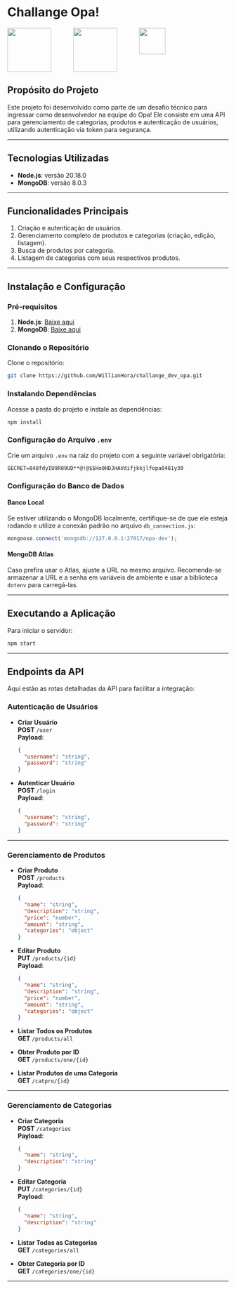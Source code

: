 
# Challange Opa!

<div style="display: flex;">
<img style='width:100px; margin-right: 50px' src='https://wiki.ixcsoft.com.br/logo/logo_ixc_opasuite_cor.png'>
<img style='width:100px; margin-right: 50px;' src='https://upload.wikimedia.org/wikipedia/commons/thumb/d/d9/Node.js_logo.svg/800px-Node.js_logo.svg.png'>
<img style='width:60px;' src='https://boaglio.com/wp-content/uploads/2015/05/mongodb.png'>
</div>

## Propósito do Projeto

Este projeto foi desenvolvido como parte de um desafio técnico para ingressar como desenvolvedor na equipe do Opa! Ele consiste em uma API para gerenciamento de categorias, produtos e autenticação de usuários, utilizando autenticação via token para segurança.

---

## Tecnologias Utilizadas

- **Node.js**: versão 20.18.0  
- **MongoDB**: versão 8.0.3  

---

## Funcionalidades Principais

1. Criação e autenticação de usuários.
2. Gerenciamento completo de produtos e categorias (criação, edição, listagem).
3. Busca de produtos por categoria.
4. Listagem de categorias com seus respectivos produtos.

---

## Instalação e Configuração

### Pré-requisitos
1. **Node.js**: [Baixe aqui](https://nodejs.org/en)
2. **MongoDB**: [Baixe aqui](https://www.mongodb.com/pt-br)

### Clonando o Repositório

Clone o repositório:

```bash
git clone https://github.com/WillianHora/challange_dev_opa.git
```

### Instalando Dependências

Acesse a pasta do projeto e instale as dependências:

```bash
npm install
```

### Configuração do Arquivo `.env`

Crie um arquivo `.env` na raiz do projeto com a seguinte variável obrigatória:

```env
SECRET=848fdyIU9R89UD**@!@$$Ho0HDJHAVdifjkkjlfopa0481y30
```

### Configuração do Banco de Dados

#### Banco Local
Se estiver utilizando o MongoDB localmente, certifique-se de que ele esteja rodando e utilize a conexão padrão no arquivo `db_connection.js`:

```javascript
mongoose.connect('mongodb://127.0.0.1:27017/opa-dev');
```

#### MongoDB Atlas
Caso prefira usar o Atlas, ajuste a URL no mesmo arquivo. Recomenda-se armazenar a URL e a senha em variáveis de ambiente e usar a biblioteca `dotenv` para carregá-las.

---

## Executando a Aplicação

Para iniciar o servidor:

```bash
npm start
```

---

## Endpoints da API

Aqui estão as rotas detalhadas da API para facilitar a integração:

### **Autenticação de Usuários**

- **Criar Usuário**  
  **POST** `/user`  
  **Payload**:  
  ```json
  {
    "username": "string",
    "password": "string"
  }
  ```

- **Autenticar Usuário**  
  **POST** `/login`  
  **Payload**:  
  ```json
  {
    "username": "string",
    "password": "string"
  }
  ```

---

### **Gerenciamento de Produtos**

- **Criar Produto**  
  **POST** `/products`  
  **Payload**:  
  ```json
  {
    "name": "string",
    "description": "string",
    "price": "number",
    "amount": "string",
    "categories": "object"
  }
  ```

- **Editar Produto**  
  **PUT** `/products/{id}`  
  **Payload**:  
  ```json
  {
    "name": "string",
    "description": "string",
    "price": "number",
    "amount": "string",
    "categories": "object"
  }
  ```

- **Listar Todos os Produtos**  
  **GET** `/products/all`

- **Obter Produto por ID**  
  **GET** `/products/one/{id}`

- **Listar Produtos de uma Categoria**  
  **GET** `/catpro/{id}`
---

### **Gerenciamento de Categorias**

- **Criar Categoria**  
  **POST** `/categories`  
  **Payload**:  
  ```json
  {
    "name": "string",
    "description": "string"
  }
  ```

- **Editar Categoria**  
  **PUT** `/categories/{id}`  
  **Payload**:  
  ```json
  {
    "name": "string",
    "description": "string"
  }
  ```

- **Listar Todas as Categorias**  
  **GET** `/categories/all`

- **Obter Categoria por ID**  
  **GET** `/categories/one/{id}`


---

